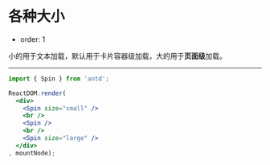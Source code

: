 # 各种大小

- order: 1

小的用于文本加载，默认用于卡片容器级加载，大的用于**页面级**加载。

---

````jsx
import { Spin } from 'antd';

ReactDOM.render(
  <div>
    <Spin size="small" />
    <br />
    <Spin />
    <br />
    <Spin size="large" />
  </div>
, mountNode);
````
